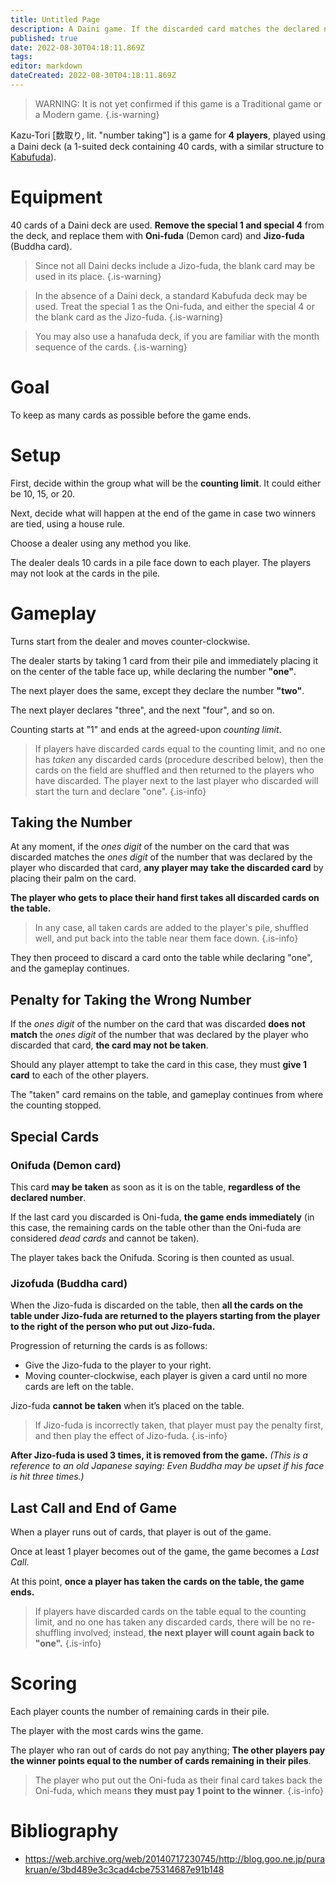 ```yaml
---
title: Untitled Page
description: A Daini game. If the discarded card matches the declared number, you must grab it!
published: true
date: 2022-08-30T04:18:11.869Z
tags: 
editor: markdown
dateCreated: 2022-08-30T04:18:11.869Z
---
```


> WARNING: It is not yet confirmed if this game is a Traditional game or a Modern game.
{.is-warning}

Kazu-Tori [数取り, lit. "number taking"] is a game for **4 players**, played using a Daini deck (a 1-suited deck containing 40 cards, with a similar structure to [Kabufuda](/en/kabufuda)).

# Equipment
40 cards of a Daini deck are used. **Remove the special 1 and special 4** from the deck, and replace them with **Oni-fuda** (Demon card) and **Jizo-fuda** (Buddha card).

> Since not all Daini decks include a Jizo-fuda, the blank card may be used in its place.
{.is-warning}

> In the absence of a Daini deck, a standard Kabufuda deck may be used. Treat the special 1 as the Oni-fuda, and either the special 4 or the blank card as the Jizo-fuda.
{.is-warning}

> You may also use a hanafuda deck, if you are familiar with the month sequence of the cards.
{.is-warning}

# Goal
To keep as many cards as possible before the game ends.

# Setup
First, decide within the group what will be the **counting limit**. It could either be 10, 15, or 20.

Next, decide what will happen at the end of the game in case two winners are tied, using a house rule.

Choose a dealer using any method you like.

The dealer deals 10 cards in a pile face down to each player. The players may not look at the cards in the pile.

# Gameplay

Turns start from the dealer and moves counter-clockwise.

The dealer starts by taking 1 card from their pile and immediately placing it on the center of the table face up, while declaring the number **"one"**.

The next player does the same, except they declare the number **"two"**.

The next player declares "three", and the next "four", and so on.

Counting starts at "1" and ends at the agreed-upon *counting limit*.

> If players have discarded cards equal to the counting limit, and no one has *taken* any discarded cards (procedure described below), then the cards on the field are shuffled and then returned to the players who have discarded. The player next to the last player who discarded will start the turn and declare "one".
{.is-info}

## Taking the Number

At any moment, if the *ones digit* of the number on the card that was discarded matches the *ones digit* of the number that was declared by the player who discarded that card, **any player may take the discarded card** by placing their palm on the card.

**The player who gets to place their hand first takes all discarded cards on the table.**

> In any case, all taken cards are added to the player's pile, shuffled well, and put back into the table near them face down. 
{.is-info}

They then proceed to discard a card onto the table while declaring "one", and the gameplay continues.

## Penalty for Taking the Wrong Number
If the *ones digit* of the number on the card that was discarded **does not match** the *ones digit* of the number that was declared by the player who discarded that card, **the card may not be taken**.

Should any player attempt to take the card in this case, they must **give 1 card** to each of the other players.

The "taken" card remains on the table, and gameplay continues from where the counting stopped.

## Special Cards
### Onifuda (Demon card)
This card **may be taken** as soon as it is on the table, **regardless of the declared number**. 

If the last card you discarded is Oni-fuda, **the game ends immediately** (in this case, the remaining cards on the table other than the Oni-fuda are considered *dead cards* and cannot be taken). 

The player takes back the Onifuda. Scoring is then counted as usual.

### Jizofuda (Buddha card)
When the Jizo-fuda is discarded on the table, then **all the cards on the table under Jizo-fuda are returned to the players starting from the player to the right of the person who put out Jizo-fuda.** 

Progression of returning the cards is as follows:
- Give the Jizo-fuda to the player to your right.
- Moving counter-clockwise, each player is given a card until no more cards are left on the table.

Jizo-fuda **cannot be taken** when it’s placed on the table.

> If Jizo-fuda is incorrectly taken, that player must pay the penalty first, and then play the effect of Jizo-fuda.
{.is-info}

**After Jizo-fuda is used 3 times, it is removed from the game.** *(This is a reference to an old Japanese saying: Even Buddha may be upset if his face is hit three times.)*

## Last Call and End of Game
When a player runs out of cards, that player is out of the game.

Once at least 1 player becomes out of the game, the game becomes a *Last Call*.

At this point, **once a player has taken the cards on the table, the game ends.**

> If players have discarded cards on the table equal to the counting limit, and no one has taken any discarded cards, there will be no re-shuffling involved; instead, **the next player will count again back to "one".**
{.is-info}

# Scoring
Each player counts the number of remaining cards in their pile.

The player with the most cards wins the game.

The player who ran out of cards do not pay anything; **The other players pay the winner points equal to the number of cards remaining in their piles**.

> The player who put out the Oni-fuda as their final card takes back the Oni-fuda, which means **they must pay 1 point to the winner**.
{.is-info}

# Bibliography
- https://web.archive.org/web/20140717230745/http://blog.goo.ne.jp/purakruan/e/3bd489e3c3cad4cbe75314687e91b148